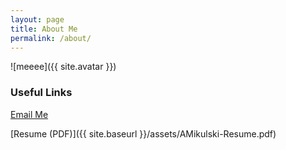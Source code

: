 ```yaml
---
layout: page
title: About Me
permalink: /about/
---
```


![meeee]({{ site.avatar }})


### Useful Links

[Email Me](mailto:andy.mikulski+co@gmail.com)

[Resume (PDF)]({{ site.baseurl }}/assets/AMikulski-Resume.pdf)
